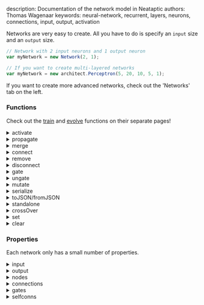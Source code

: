 description: Documentation of the network model in Neataptic
authors: Thomas Wagenaar
keywords: neural-network, recurrent, layers, neurons, connections, input, output, activation

Networks are very easy to create. All you have to do is specify an `input` size and an `output` size.

```javascript
// Network with 2 input neurons and 1 output neuron
var myNetwork = new Network(2, 1);

// If you want to create multi-layered networks
var myNetwork = new architect.Perceptron(5, 20, 10, 5, 1);
```

If you want to create more advanced networks, check out the 'Networks' tab on the left.



### Functions
Check out the [train](../important/train.md) and [evolve](../important/evolve.md) functions on their separate pages!

<details>
  <summary>activate</summary>
   Activates the network. It will activate all the nodes in activation order and produce an output.

<pre>
// Create a network
var myNetwork = new Network(3, 2);

myNetwork.activate([0.8, 1, 0.21]); // gives: [0.49, 0.51]
</pre>
</details>

<details>
  <summary>propagate</summary>
   This function allows you to teach the network. If you want to do more complex
   training, use the <code>network.train()</code> function. The arguments for
   this function are:

<pre>
myNetwork.propagate(rate, momentum, update, target);
</pre>

Where target is optional. The default value of momentum is `0`. Read more about
momentum on the [regularization page](../methods/regularization.md). If you run
propagation without setting update to true, then the weights won't update. So if
you run propagate 3x with `update: false`, and then 1x with `update: true` then
the weights will be updated after the last propagation, but the deltaweights of
the first 3 propagation will be included too.

<pre>
var myNetwork = new Network(1,1);

// This trains the network to function as a NOT gate
for(var i = 0; i < 1000; i++){
  network.activate([0]);  
  network.propagate(0.2, 0, true, [1]);

  network.activate([1]);
  network.propagate(0.3, 0, true, [0]);
}
</pre>

The above example teaches the network to output <code>[1]</code> when input <code>[0]</code> is given and the other way around. Main usage:

<pre>
network.activate(input);
network.propagate(learning_rate, momentum, update_weights, desired_output);
</pre>
</details>

<details>
  <summary>merge</summary>
   The merge functions takes two networks, the output size of <code>network1</code> should be the same size as the input of <code>network2</code>. Merging will always be one to one to conserve the purpose of the networks. Usage:

<pre>
var XOR = architect.Perceptron(2,4,1); // assume this is a trained XOR
var NOT = architect.Perceptron(1,2,1); // assume this is a trained NOT

// combining these will create an XNOR
var XNOR = Network.merge(XOR, NOT);
</pre>
</details>

<details>
  <summary>connect</summary>
   Connects two nodes in the network:

<pre>
myNetwork.connect(myNetwork.nodes[4], myNetwork.nodes[5]);
</pre>
</details>

<details>
  <summary>remove</summary>
   Removes a node from a network, all its connections will be redirected. If it gates a connection, the gate will be removed.

<pre>
myNetwork = new architect.Perceptron(1,4,1);

// Remove a node
myNetwork.remove(myNetwork.nodes[2]);
</pre>
</details>

<details>
  <summary>disconnect</summary>
   Disconnects two nodes in the network:

<pre>
myNetwork.disconnect(myNetwork.nodes[4], myNetwork.nodes[5]);
// now node 4 does not have an effect on the output of node 5 anymore
</pre>
</details>

<details>
  <summary>gate</summary>
   Makes a network node gate a connection:

<pre>
myNetwork.gate(myNetwork.nodes[1], myNetwork.connections[5]
</pre>

Now the weight of connection 5 is multiplied with the activation of node 1!
</details>

<details>
  <summary>ungate</summary>
   Removes a gate from a connection:

<pre>
myNetwork = new architect.Perceptron(1, 4, 2);

// Gate a connection
myNetwork.gate(myNetwork.nodes[2], myNetwork.connections[5]);

// Remove the gate from the connection
myNetwork.ungate(myNetwork.connections[5]);
</pre>
</details>

<details>
  <summary>mutate</summary>
   Mutates the network. See [mutation methods](../methods/mutation.md).
</details>

<details>
  <summary>serialize</summary>
  Serializes the network to 3 <code>Float64Arrays</code>. Used for transferring
  networks to other threads fast.
</details>

<details>
  <summary>toJSON/fromJSON</summary>
   Networks can be stored as JSON's and then restored back:

<pre>
var exported = myNetwork.toJSON();
var imported = Network.fromJSON(exported);
</pre>

<code>imported</code> will be a new instance of <code>Network</code> that is an exact clone of <code>myNetwork</code>.
</details>

<details>
  <summary>standalone</summary>
   Networks can be used in Javascript without the need of the Neataptic library,
   this function will transform your network into a function accompanied by arrays.

<pre>
var myNetwork = new architect.Perceptron(2,4,1);
myNetwork.activate([0,1]); // [0.24775789809]

// a string
var standalone = myNetwork.standalone();

// turns your network into an 'activate' function
eval(standalone);

// calls the standalone function
activate([0,1]);// [0.24775789809]
</pre>

The reason an `eval` is being called is because the standalone can't be a simply
a function, it needs some kind of global memory. You can easily copy and paste the
result of `standalone` in any JS file and run the `activate` function!

Note that this is still in development, so for complex networks, it might not be
precise.

</details>

<details>
  <summary>crossOver</summary>
   Creates a new 'baby' network from two parent networks. Networks are not required to have the same size, however input and output size should be the same!

<pre>
// Initialise two parent networks
var network1 = new architect.Perceptron(2, 4, 3);
var network2 = new architect.Perceptron(2, 4, 5, 3);

// Produce an offspring
var network3 = Network.crossOver(network1, network2);
</pre>
</details>

<details>
  <summary>set</summary>
   Sets the properties of all nodes in the network to the given values, e.g.:

<pre>
var network = new architect.Random(4, 4, 1);

// All nodes in 'network' now have a bias of 1
network.set({bias: 1});
</pre>
</details>

<details>
  <summary>clear</summary>
   Clears the context of the network. Useful for predicting timeseries with LSTM's. `clear()` has little to no effecton regular NN, use on RNN's!
</details>

### Properties
Each network only has a small number of properties.

<details>
  <summary>input</summary>
   Input size of the network
</details>

<details>
  <summary>output</summary>
   Output size of the network
</details>

<details>
  <summary>nodes</summary>
   Array of nodes
</details>

<details>
  <summary>connections</summary>
   Array of connections
</details>

<details>
  <summary>gates</summary>
   Array of gated connections
</details>

<details>
  <summary>selfconns</summary>
   Array of self connections
</details>
